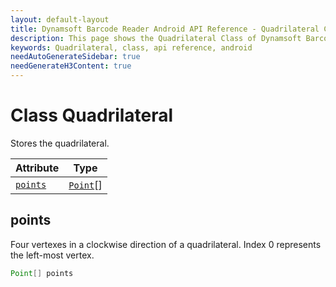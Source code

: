 ```yaml
---
layout: default-layout
title: Dynamsoft Barcode Reader Android API Reference - Quadrilateral Class
description: This page shows the Quadrilateral Class of Dynamsoft Barcode Reader for Android SDK.
keywords: Quadrilateral, class, api reference, android
needAutoGenerateSidebar: true
needGenerateH3Content: true
---
```



# Class Quadrilateral

Stores the quadrilateral.

| Attribute | Type |
|---------- | ---- |
| [`points`](#points) | [`Point`](auxiliary-Point.md)[] |

## points

Four vertexes in a clockwise direction of a quadrilateral. Index 0 represents the left-most vertex.

```java
Point[] points
```
